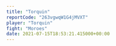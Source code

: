 ```yaml
---
title: "Torquin"
reportCode: "263vgwqW1G4jMVXT"
player: "Torquin"
fight: "Moroes"
date: 2021-07-15T18:53:21.415000+00:00
---
```

